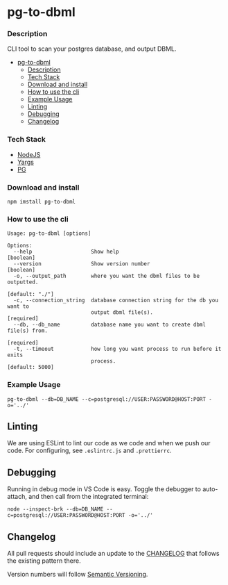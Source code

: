 # pg-to-dbml

### Description
CLI tool to scan your postgres database, and output DBML.
- [pg-to-dbml](#pg-to-dbml)
    - [Description](#description)
    - [Tech Stack](#tech-stack)
    - [Download and install](#download-and-install)
    - [How to use the cli](#how-to-use-the-cli)
    - [Example Usage](#example-usage)
  - [Linting](#linting)
  - [Debugging](#debugging)
  - [Changelog](#changelog)

### Tech Stack

- [NodeJS](https://nodejs.org/en/docs/)
- [Yargs](http://yargs.js.org/)
- [PG](https://node-postgres.com/)

### Download and install

`npm imstall pg-to-dbml` 

### How to use the cli

```
Usage: pg-to-dbml [options]

Options:
  --help                   Show help                                   [boolean]
  --version                Show version number                         [boolean]
  -o, --output_path        where you want the dbml files to be outputted.
                                                                 [default: "./"]
  -c, --connection_string  database connection string for the db you want to
                           output dbml file(s).                       [required]
  --db, --db_name          database name you want to create dbml file(s) from.
                                                                      [required]
  -t, --timeout            how long you want process to run before it exits
                           process.                              [default: 5000]
```

### Example Usage
`pg-to-dbml --db=DB_NAME --c=postgresql://USER:PASSWORD@HOST:PORT -o='../'`

## Linting

We are using ESLint to lint our code as we code and when we push our code. For configuring, see `.eslintrc.js` and `.prettierrc`.

## Debugging

Running in debug mode in VS Code is easy. Toggle the debugger to auto-attach, and then call from the integrated terminal:

`node --inspect-brk --db=DB_NAME --c=postgresql://USER:PASSWORD@HOST:PORT -o='../'`

## Changelog

All pull requests should include an update to the [CHANGELOG](./CHANGELOG.md) that follows the existing pattern there.

Version numbers will follow [Semantic Versioning](https://semver.org/).
